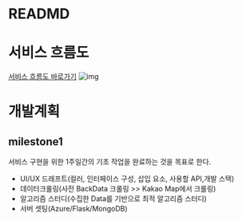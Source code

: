 # READMD
# 서비스 흐름도
[서비스 흐름도 바로가기](https://whimsical.com/embed/TZC6SK5v72gc57a3J2p5ZG)
![img](https://img1.daumcdn.net/thumb/R1280x0/?scode=mtistory2&fname=https%3A%2F%2Fblog.kakaocdn.net%2Fdn%2FcRrvfE%2FbtqTqIZGj4d%2F2DTtOrCS677WFCxmxWMR9K%2Fimg.png)

# 개발계획
## milestone1
서비스 구현을 위한 1주일간의 기초 작업을 완료하는 것을 목표로 한다.
* UI/UX 드래프트(컬러, 인터페이스 구성, 삽입 요소, 사용할 API,개발 스택)
* 데이터크롤링(사전 BackData 크롤링 >> Kakao Map에서 크롤링)
* 알고리즘 스터디(수집한 Data를 기반으로 최적 알고리즘 스터디)
* 서버 셋팅(Azure/Flask/MongoDB)
